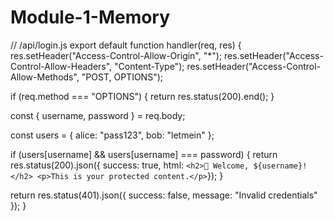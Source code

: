 # Module-1-Memory

// /api/login.js
export default function handler(req, res) {
  res.setHeader("Access-Control-Allow-Origin", "*");
  res.setHeader("Access-Control-Allow-Headers", "Content-Type");
  res.setHeader("Access-Control-Allow-Methods", "POST, OPTIONS");

  if (req.method === "OPTIONS") {
    return res.status(200).end();
  }

  const { username, password } = req.body;

  const users = {
    alice: "pass123",
    bob: "letmein"
  };

  if (users[username] && users[username] === password) {
    return res.status(200).json({ success: true, html: `
      <h2>🎉 Welcome, ${username}!</h2>
      <p>This is your protected content.</p>
    `});
  }

  return res.status(401).json({ success: false, message: "Invalid credentials" });
}
